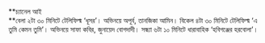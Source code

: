**চ্যানেল আই  
**বেলা ২টা ৩০ মিনিটে টেলিফিল্ম ‘ধূসর’। অভিনয়ে অপূর্ব, তানজিকা আমিন। বিকেল ৪টা ৩০ মিনিটে টেলিফিল্ম ‘এ তুমি কেমন তুমি’। অভিনয়ে সাফা কবির, জুনায়েদ বোগদাদী। সন্ধ্যা ৬টা ১০ মিনিটে ধারাবাহিক ‘হবিগঞ্জের হরবোলা’।
